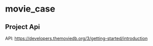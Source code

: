 # movie_case

## Project Api
API: https://developers.themoviedb.org/3/getting-started/introduction

